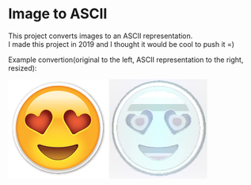 # Image to ASCII

This project converts images to an ASCII representation.</br>
I made this project in 2019 and I thought it would be cool to push it =)

Example convertion(original to the left, ASCII representation to the right, resized):<br/>
<p float="left">
  <img src="./ImageToAscii/original_emoji.png" alt="Original Emoji Image">
  <img src="./ImageToAscii/ascii_emoji.PNG" width="200px" height="200px" alt="ASCII Emoji Image">
</p>
